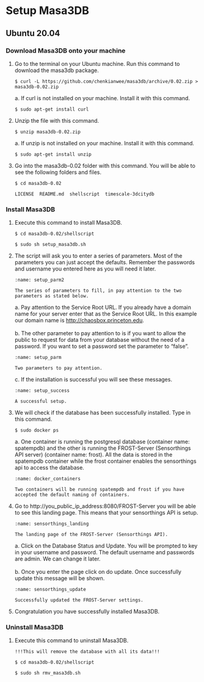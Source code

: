 # Setup Masa3DB
## Ubuntu 20.04
### Download Masa3DB onto your machine
1. Go to the terminal on your Ubuntu machine. Run this command to download the masa3db package.
    ```
    $ curl -L https://github.com/chenkianwee/masa3db/archive/0.02.zip > masa3db-0.02.zip
    ```
    a. If curl is not installed on your machine. Install it with this command.
    ```
    $ sudo apt-get install curl
    ```
2. Unzip the file with this command.
    ```
    $ unzip masa3db-0.02.zip
    ```
    a. If unzip is not installed on your machine. Install it with this command.
    ```
    $ sudo apt-get install unzip
    ```
3. Go into the masa3db-0.02 folder with this command. You will be able to see the following folders and files.
    ```
    $ cd masa3db-0.02

    LICENSE  README.md  shellscript  timescale-3dcitydb
    ```
### Install Masa3DB
1. Execute this command to install Masa3DB.
    ```
    $ cd masa3db-0.02/shellscript

    $ sudo sh setup_masa3db.sh
    ```
2. The script will ask you to enter a series of parameters. Most of the parameters you can just accept the defaults. Remember the passwords and username you entered here as you will need it later.
    ```{figure} /_static/023setup/setup_parm2.png
    :name: setup_parm2

    The series of parameters to fill, in pay attention to the two parameters as stated below.
    ```
    a. Pay attention to the Service Root URL. If you already have a domain name for your server enter that as the Service Root URL. In this example our domain name is http://chaosbox.princeton.edu.
    <br/><br/>
    b. The other parameter to pay attention to is if you want to allow the public to request for data from your database without the need of a password. If you want to set a password set the parameter to “false”.
    ```{figure} /_static/023setup/setup_parm.png
    :name: setup_parm

    Two parameters to pay attention.
    ```
    c. If the installation is successful you will see these messages.
    ```{figure} /_static/023setup/setup_success.png
    :name: setup_success

    A successful setup.
    ```
3. We will check if the database has been successfully installed. Type in this command.
    ```
    $ sudo docker ps
    ```
    a. One container is running the postgresql database (container name: spatempdb) and the other is running the FROST-Server (Sensorthings API server) (container name: frost). All the data is stored in the spatempdb container while the frost container enables the sensorthings api to access the database.
    ```{figure} /_static/023setup/docker_containers.png
    :name: docker_containers

    Two containers will be running spatempdb and frost if you have accepted the default naming of containers.
    ```
4. Go to http://you_public_ip_address:8080/FROST-Server you will be able to see this landing page. This means that your sensorthings API is setup.
    ```{figure} /_static/023setup/sensorthings_landing.png
    :name: sensorthings_landing

    The landing page of the FROST-Server (Sensorthings API).
    ```
    a. Click on the Database Status and Update. You will be prompted to key in your username and password. The default username and passwords are admin. We can change it later.
    <br/><br/>
    b. Once you enter the page click on do update. Once successfully update this message will be shown.
    ```{figure} /_static/023setup/sensorthings_update.png
    :name: sensorthings_update

    Successfully updated the FROST-Server settings.
    ```
5. Congratulation you have successfully installed Masa3DB.

### Uninstall Masa3DB
1. Execute this command to uninstall Masa3DB.
    ```
    !!!This will remove the database with all its data!!!
    ```
    ```
    $ cd masa3db-0.02/shellscript

    $ sudo sh rmv_masa3db.sh
    ```
